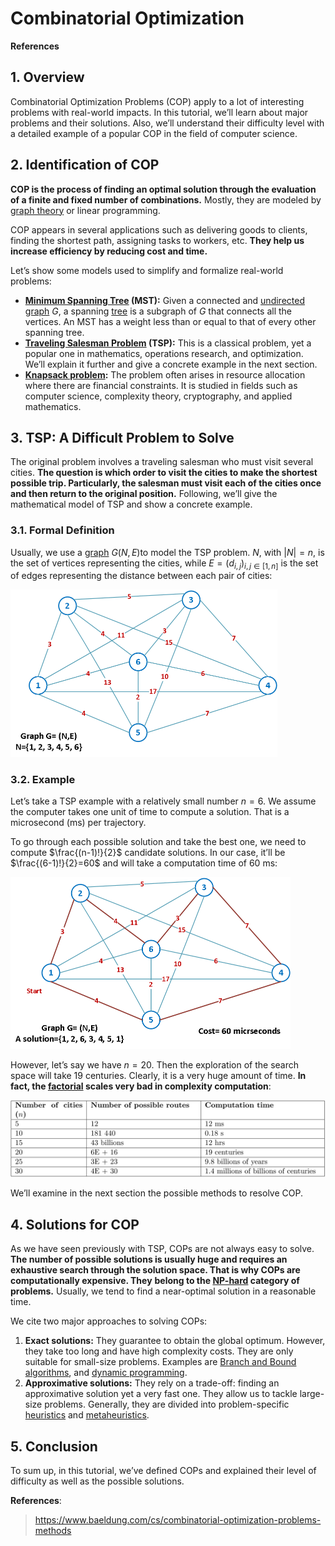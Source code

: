 # Combinatorial Optimization

**References**

## 1. Overview

Combinatorial Optimization Problems (COP) apply to a lot of interesting problems with real-world impacts. In this tutorial, we’ll learn about major problems and their solutions. Also, we’ll understand their difficulty level with a detailed example of a popular COP in the field of computer science.

## 2. Identification of COP

**COP is the process of finding an optimal solution through the evaluation of a finite and fixed number of combinations.** Mostly, they are modeled by [graph theory](https://www.baeldung.com/cs/graph-theory-intro) or linear programming.

COP appears in several applications such as delivering goods to clients, finding the shortest path, assigning tasks to workers, etc. **They help us increase efficiency by reducing cost and time.**

Let’s show some models used to simplify and formalize real-world problems:

- **[Minimum Spanning Tree](https://www.baeldung.com/cs/minimum-spanning-vs-shortest-path-trees#mst) (MST):** Given a connected and [undirected graph](https://www.baeldung.com/cs/graphs-directed-vs-undirected-graph) $G$, a spanning [tree](https://www.baeldung.com/cs/binary-tree-intro) is a subgraph of $G$ that connects all the vertices. An MST has a weight less than or equal to that of every other spanning tree.
- **[Traveling Salesman Problem](https://www.baeldung.com/java-simulated-annealing-for-traveling-salesman#comment-3061286439) (TSP):** This is a classical problem, yet a popular one in mathematics, operations research, and optimization. We’ll explain it further and give a concrete example in the next section.
- **[Knapsack problem](https://www.baeldung.com/java-knapsack):** The problem often arises in resource allocation where there are financial constraints. It is studied in fields such as computer science, complexity theory, cryptography, and applied mathematics.

## 3. TSP: A Difficult Problem to Solve

The original problem involves a traveling salesman who must visit several cities. **The question is which order to visit the cities to make the shortest possible trip. Particularly, the salesman must visit each of the cities once and then return to the original position.** Following, we’ll give the mathematical model of TSP and show a concrete example.

### 3.1. Formal Definition

Usually, we use a [graph](https://www.baeldung.com/java-graphs) $G(N,E)$to model the TSP problem. $N$, with $|N|=n$, is the set of vertices representing the cities, while $E=(d_{i,j})_{i,j \in [1,n]}$ is the set of edges representing the distance between each pair of cities:

<img src="Combinatorial%20Optimization.assets/tsp11-1.png" alt="tsp11-1" style="zoom: 50%;" />

### 3.2. Example

Let’s take a TSP example with a relatively small number $n=6$. We assume the computer takes one unit of time to compute a solution. That is a microsecond (ms) per trajectory.

To go through each possible solution and take the best one, we need to compute $\frac{(n-1)!}{2}$ candidate solutions. In our case, it’ll be $\frac{(6-1)!}{2}=60$ and will take a computation time of 60 ms:

<img src="Combinatorial%20Optimization.assets/tsp22-1.png" alt="tsp22-1" style="zoom:50%;" />

However, let’s say we have $n=20$. Then the exploration of the search space will take 19 centuries. Clearly, it is a very huge amount of time. **In fact, the [factorial](https://www.baeldung.com/java-calculate-factorial) scales very bad in complexity computation**:

![quicklatex.com-abd831fdaff22a0a46b9e71148ad6852_l3](Combinatorial%20Optimization.assets/quicklatex.com-abd831fdaff22a0a46b9e71148ad6852_l3.svg)

We’ll examine in the next section the possible methods to resolve COP.

## 4. Solutions for COP

As we have seen previously with TSP, COPs are not always easy to solve. **The number of possible solutions is usually huge and requires an exhaustive search through the solution space. That is why COPs are computationally expensive. They** **belong to the [NP-hard](https://www.baeldung.com/cs/p-np-np-complete-np-hard) category of problems.** Usually, we tend to find a near-optimal solution in a reasonable time.

We cite two major approaches to solving COPs:

1. **Exact solutions:** They guarantee to obtain the global optimum. However, they take too long and have high complexity costs. They are only suitable for small-size problems. Examples are [Branch and Bound algorithms](https://www.baeldung.com/cs/branch-and-bound), and [dynamic programming](https://www.baeldung.com/cs/tsp-dynamic-programming).
2. **Approximative solutions:** They rely on a trade-off: finding an approximative solution yet a very fast one. They allow us to tackle large-size problems. Generally, they are divided into problem-specific [heuristics](https://www.baeldung.com/cs/heuristics) and [metaheuristics](https://www.baeldung.com/cs/heuristics-vs-meta-heuristics-vs-probabilistic-algorithms#metaheuristics).

## 5. Conclusion

To sum up, in this tutorial, we’ve defined COPs and explained their level of difficulty as well as the possible solutions.

**References**:

> https://www.baeldung.com/cs/combinatorial-optimization-problems-methods
